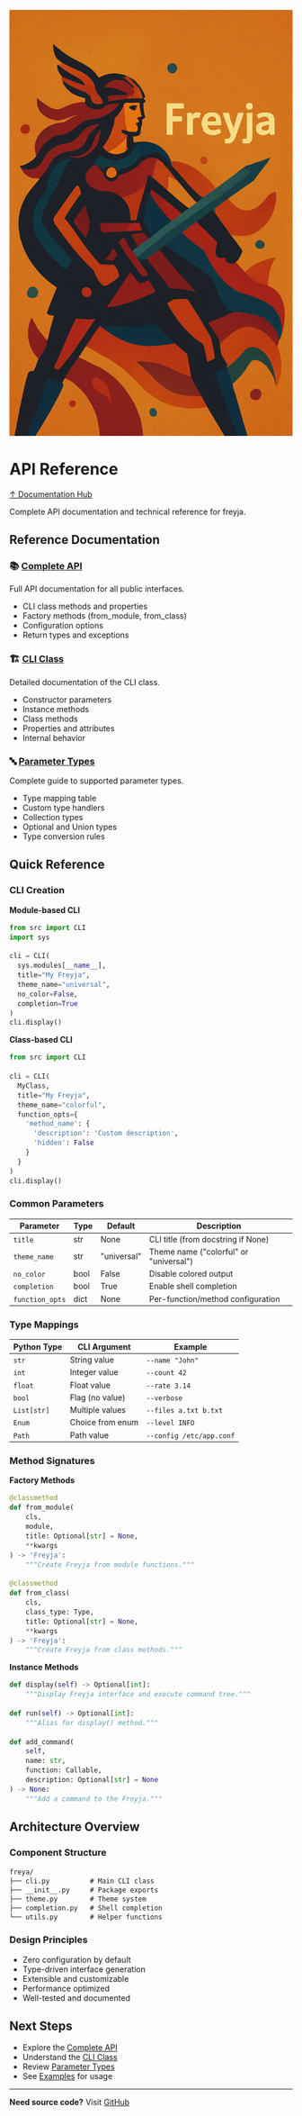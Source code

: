 ![Freyja Action](https://github.com/terracoil/freyja/raw/main/docs/freyja-action.png)
# API Reference

[↑ Documentation Hub](../README.md)

Complete API documentation and technical reference for freyja.

## Reference Documentation

### 📚 [Complete API](api.md)
Full API documentation for all public interfaces.
- CLI class methods and properties
- Factory methods (from_module, from_class)
- Configuration options
- Return types and exceptions

### 🏗️ [CLI Class](cli-class.md)
Detailed documentation of the CLI class.
- Constructor parameters
- Instance methods
- Class methods
- Properties and attributes
- Internal behavior

### 🔤 [Parameter Types](parameter-types.md)
Complete guide to supported parameter types.
- Type mapping table
- Custom type handlers
- Collection types
- Optional and Union types
- Type conversion rules

## Quick Reference

### CLI Creation

**Module-based CLI**

```python
from src import CLI
import sys

cli = CLI(
  sys.modules[__name__],
  title="My Freyja",
  theme_name="universal",
  no_color=False,
  completion=True
)
cli.display()
```

**Class-based CLI**

```python
from src import CLI

cli = CLI(
  MyClass,
  title="My Freyja",
  theme_name="colorful",
  function_opts={
    'method_name': {
      'description': 'Custom description',
      'hidden': False
    }
  }
)
cli.display()
```

### Common Parameters

| Parameter | Type | Default | Description |
|-----------|------|---------|-------------|
| `title` | str | None | CLI title (from docstring if None) |
| `theme_name` | str | "universal" | Theme name ("colorful" or "universal") |
| `no_color` | bool | False | Disable colored output |
| `completion` | bool | True | Enable shell completion |
| `function_opts` | dict | None | Per-function/method configuration |

### Type Mappings

| Python Type | CLI Argument | Example |
|-------------|--------------|---------|
| `str` | String value | `--name "John"` |
| `int` | Integer value | `--count 42` |
| `float` | Float value | `--rate 3.14` |
| `bool` | Flag (no value) | `--verbose` |
| `List[str]` | Multiple values | `--files a.txt b.txt` |
| `Enum` | Choice from enum | `--level INFO` |
| `Path` | Path value | `--config /etc/app.conf` |

### Method Signatures

**Factory Methods**
```python
@classmethod
def from_module(
    cls,
    module,
    title: Optional[str] = None,
    **kwargs
) -> 'Freyja':
    """Create Freyja from module functions."""

@classmethod  
def from_class(
    cls,
    class_type: Type,
    title: Optional[str] = None,
    **kwargs
) -> 'Freyja':
    """Create Freyja from class methods."""
```

**Instance Methods**
```python
def display(self) -> Optional[int]:
    """Display Freyja interface and execute command tree."""

def run(self) -> Optional[int]:
    """Alias for display() method."""

def add_command(
    self,
    name: str,
    function: Callable,
    description: Optional[str] = None
) -> None:
    """Add a command to the Freyja."""
```

## Architecture Overview

### Component Structure
```
freya/
├── cli.py          # Main CLI class
├── __init__.py     # Package exports
├── theme.py        # Theme system
├── completion.py   # Shell completion
└── utils.py        # Helper functions
```

### Design Principles
- Zero configuration by default
- Type-driven interface generation
- Extensible and customizable
- Performance optimized
- Well-tested and documented

## Next Steps

- Explore the [Complete API](api.md)
- Understand the [CLI Class](cli-class.md)
- Review [Parameter Types](parameter-types.md)
- See [Examples](../guides/examples.md) for usage

---

**Need source code?** Visit [GitHub](https://github.com/terracoil/freyja)